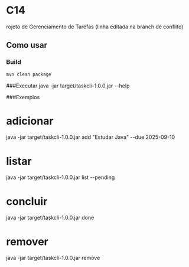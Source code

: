 # C14
rojeto de Gerenciamento de Tarefas (linha editada na branch de conflito)

## Como usar

### Build
```bash
mvn clean package
```
###Executar
java -jar target/taskcli-1.0.0.jar --help

###Exemplos
# adicionar
java -jar target/taskcli-1.0.0.jar add "Estudar Java" --due 2025-09-10

# listar
java -jar target/taskcli-1.0.0.jar list --pending

# concluir
java -jar target/taskcli-1.0.0.jar done <ID>

# remover
java -jar target/taskcli-1.0.0.jar remove <ID>
